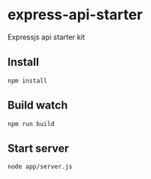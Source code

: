 # express-api-starter
Expressjs api starter kit


## Install
`npm install`

## Build watch
`npm run build`


## Start server
`node app/server.js`
